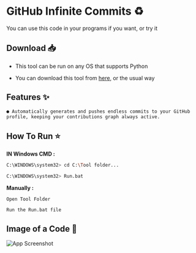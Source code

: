 
# **GitHub Infinite Commits ♻**

You can use this code in your programs if you want, or try it 

## **Download** 📥

- This tool can be run on any OS that supports Python 

- You can download this tool from [here](https://codeload.github.com/Q8G/GIC/zip/refs/heads/main), or the usual way

## **Features** ✨


```
● Automatically generates and pushes endless commits to your GitHub profile, keeping your contributions graph always active.
```
## **How To Run** ⭐


**IN Windows CMD :**
```bash
C:\WINDOWS\system32> cd C:\Tool folder...
```
```bash
C:\WINDOWS\system32> Run.bat
```

**Manually :**
```
Open Tool Folder
```
```
Run the Run.bat file
```


## **Image of a Code** 📸

![App Screenshot](https://i.postimg.cc/Dy1LvtSw/git.png)
